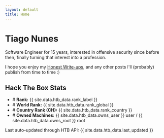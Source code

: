 ```yaml
---
layout: default
title: Home
---
```


# Tiago Nunes
Software Engineer for 15 years, interested in offensive security since before then, finally turning that interest into a profession.

I hope you enjoy my [Honest Write-ups](/writeups), and any other posts I'll (probably) publish from time to time :)

<div class="card">
  <h2>Hack The Box Stats</h2>
  <ul>
    <li># <strong>Rank:</strong> {{ site.data.htb_data.rank_label }}</li>
    <li># <strong>World Rank:</strong> {{ site.data.htb_data.rank_global }}</li>
    <!--<li># <strong>Personal Best:</strong> {{ site.data.htb_data.best_rank }} ({{ site.data.htb_data.best_date }})</li>-->
    <li># <strong>Country Rank (CH):</strong> {{ site.data.htb_data.rank_country }}</li>
    <li># <strong>Owned Machines:</strong> {{ site.data.htb_data.owns_user }} user / {{ site.data.htb_data.owns_root }} root</li>
    <!--<li># <strong>Current ProLab:</strong> {{ site.data.htb_data.current_prolab }} ({{ site.data.htb_data.prolab_owned_flags }}/{{ site.data.htb_data.prolab_total_flags }} flags)</li>-->
  </ul>
  <div class="last-updated">Last auto-updated through HTB API: {{ site.data.htb_data.last_updated }}</div>
</div>

